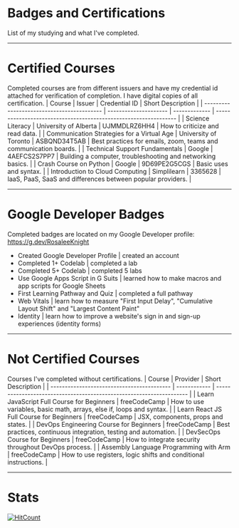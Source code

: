 # Badges and Certifications
List of my studying and what I've completed.

----
# Certified Courses
Completed courses are from different issuers and have my credential id attached for verification of completion. I have digital copies of all certification. 
| Course                                     | Issuer                | Credential ID | Short Description                                                |
| ------------------------------------------ | --------------------- | ------------- | ---------------------------------------------------------------- |
| Science Literacy                           | University of Alberta | UJMMDLRZ6HH4  | How to criticize and read data.                                  |
| Communication Strategies for a Virtual Age | University of Toronto | ASBQND34T5AB  | Best practices for emails, zoom, teams and communication boards. |
| Technical Support Fundamentals             | Google                | 4AEFCS2S7PP7  | Building a computer, troubleshooting and networking basics.      |
| Crash Course on Python                     | Google                | 9D69PE2G5CGS  | Basic uses and syntax.                                           |
| Introduction to Cloud Computing            | Simplilearn           | 3365628       | IaaS, PaaS, SaaS and differences between popular providers.      |

----
# Google Developer Badges
Completed badges are located on my Google Developer profile: https://g.dev/RosaleeKnight
- Created Google Developer Profile | created an account
- Completed 1+ Codelab | completed a lab
- Completed 5+ Codelab | completed 5 labs
- Use Google Apps Script in G Suits | learned how to make macros and app scripts for Google Sheets
- First Learning Pathway and Quiz | completed a full pathway
- Web Vitals | learn how to measure "First Input Delay", "Cumulative Layout Shift" and "Largest Content Paint"
- Identity | learn how to improve a website's sign in and sign-up experiences (identity forms)

----
# Not Certified Courses
Courses I've completed without certifications.
| Course                                     | Provider     | Short Description                                                    |
| ------------------------------------------ | ------------ | -------------------------------------------------------------------- |
| Learn JavaScript Full Course for Beginners | freeCodeCamp | How to use variables, basic math, arrays, else if, loops and syntax. |
| Learn React JS Full Course for Beginners   | freeCodeCamp | JSX, components, props and states.                                   |
| DevOps Engineering Course for Beginners    | freeCodeCamp | Best practices, continuous integration, testing and automation.      |
| DevSecOps Course for Beginners             | freeCodeCamp | How to integrate security throughout DevOps process.                 |
| Assembly Language Programming with Arm     | freeCodeCamp | How to use registers, logic shifts and conditional instructions.     |

----
# Stats
[![HitCount](https://hits.dwyl.com/RosaleeKnight/badges-and-certifications.svg?style=flat)](http://hits.dwyl.com/RosaleeKnight/badges-and-certifications)
